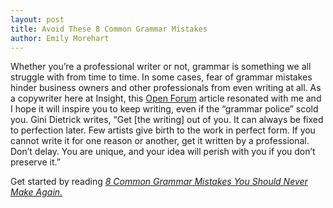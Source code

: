```yaml
---
layout: post
title: Avoid These 8 Common Grammar Mistakes
author: Emily Morehart
---
```


Whether you’re a professional writer or not, grammar is something we all struggle with from time to time. In some cases, fear of grammar mistakes hinder business owners and other professionals from even writing at all. As a copywriter here at Insight, this [Open Forum](https://www.americanexpress.com/us/small-business/openforum/explore/) article resonated with me and I hope it will inspire you to keep writing, even if the “grammar police” scold you. Gini Dietrick writes, “Get [the writing] out of you. It can always be fixed to perfection later. Few artists give birth to the work in perfect form. If you cannot write it for one reason or another, get it written by a professional. Don’t delay. You are unique, and your idea will perish with you if you don’t preserve it.”

Get started by reading *[8 Common Grammar Mistakes You Should Never Make Again.](https://www.americanexpress.com/us/small-business/openforum/articles/8-common-grammar-mistakes-you-should-never-make-again/?extlink=of-syndication-sb-p)*
